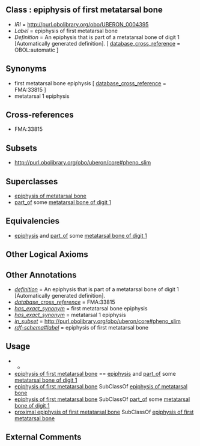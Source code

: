 
## Class : epiphysis of first metatarsal bone

 * *IRI* = http://purl.obolibrary.org/obo/UBERON_0004395
 * *Label* = epiphysis of first metatarsal bone
 * *Definition* = An epiphysis that is part of a metatarsal bone of digit 1 [Automatically generated definition]. [ [database_cross_reference](../../ef/oboInOwl#hasDbXref.md) = OBOL:automatic ]

## Synonyms

 * first metatarsal bone epiphysis [ [database_cross_reference](../../ef/oboInOwl#hasDbXref.md) = FMA:33815 ]
 * metatarsal 1 epiphysis

## Cross-references

 * FMA:33815

## Subsets

 * http://purl.obolibrary.org/obo/uberon/core#pheno_slim

## Superclasses

 * [epiphysis of metatarsal bone](../../UBERON/89/UBERON_0004389.md)
 * [part_of](../../BFO/50/BFO_0000050.md) some [metatarsal bone of digit 1](../../UBERON/50/UBERON_0003650.md)

## Equivalencies

 * [epiphysis](../../UBERON/37/UBERON_0001437.md) and [part_of](../../BFO/50/BFO_0000050.md) some [metatarsal bone of digit 1](../../UBERON/50/UBERON_0003650.md)

## Other Logical Axioms


## Other Annotations

 * *[definition](../../IAO/15/IAO_0000115.md)* = An epiphysis that is part of a metatarsal bone of digit 1 [Automatically generated definition].
 * *[database_cross_reference](../../ef/oboInOwl#hasDbXref.md)* = FMA:33815
 * *[has_exact_synonym](../../ym/oboInOwl#hasExactSynonym.md)* = first metatarsal bone epiphysis
 * *[has_exact_synonym](../../ym/oboInOwl#hasExactSynonym.md)* = metatarsal 1 epiphysis
 * *[in_subset](../../et/oboInOwl#inSubset.md)* = http://purl.obolibrary.org/obo/uberon/core#pheno_slim
 * *[rdf-schema#label](../../el/rdf-schema#label.md)* = epiphysis of first metatarsal bone

## Usage

 * -
 * [epiphysis of first metatarsal bone](../../UBERON/95/UBERON_0004395.md) == [epiphysis](../../UBERON/37/UBERON_0001437.md) and [part_of](../../BFO/50/BFO_0000050.md) some [metatarsal bone of digit 1](../../UBERON/50/UBERON_0003650.md)
 * [epiphysis of first metatarsal bone](../../UBERON/95/UBERON_0004395.md) SubClassOf [epiphysis of metatarsal bone](../../UBERON/89/UBERON_0004389.md)
 * [epiphysis of first metatarsal bone](../../UBERON/95/UBERON_0004395.md) SubClassOf [part_of](../../BFO/50/BFO_0000050.md) some [metatarsal bone of digit 1](../../UBERON/50/UBERON_0003650.md)
 * [proximal epiphysis of first metatarsal bone](../../UBERON/27/UBERON_0004427.md) SubClassOf [epiphysis of first metatarsal bone](../../UBERON/95/UBERON_0004395.md)

## External Comments

